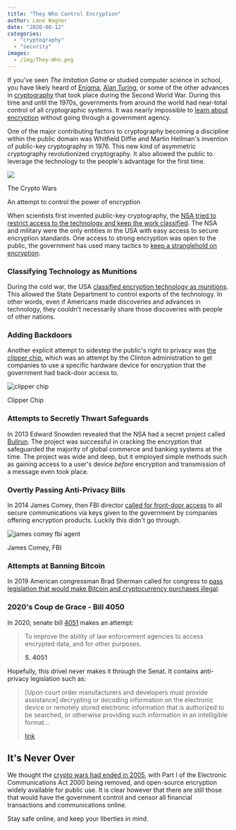 ```yaml
---
title: "They Who Control Encryption"
author: Lane Wagner
date: "2020-08-12"
categories: 
  - "cryptography"
  - "security"
images:
  - /img/They-Who.png
---
```


If you've seen _The Imitation Game_ or studied computer science in school, you have likely heard of [Enigma](https://en.wikipedia.org/wiki/Enigma_machine), [Alan Turing](https://en.wikipedia.org/wiki/Alan_Turing), or some of the other advances in [cryptography](https://qvault.io/cryptography/what-is-cryptography/) that took place during the Second World War. During this time and until the 1970s, governments from around the world had near-total control of all cryptographic systems. It was nearly impossible to [learn about encryption](https://qvault.io/practical-cryptography-course/) without going through a government agency.

One of the major contributing factors to cryptography becoming a discipline within the public domain was Whitfield Diffie and Martin Hellman's invention of public-key cryptography in 1976. This new kind of asymmetric cryptography revolutionized cryptography. It also allowed the public to leverage the technology to the people's advantage for the first time.

![](/img/0052f9ea49249a3d54b3a056888f6d44-1024x512.jpg)

The Crypto Wars

An attempt to control the power of encryption

When scientists first invented public-key cryptography, the [NSA tried to restrict access to the technology and keep the work classified](https://www.bbc.com/news/technology-35659152). The NSA and military were the only entities in the USA with easy access to secure encryption standards. One access to strong encryption was open to the public, the government has used many tactics to [keep a stranglehold on encryption](https://wiki.openrightsgroup.org/wiki/Crypto_Wars).

### Classifying Technology as Munitions

During the cold war, the USA [classified encryption technology as munitions](https://en.wikipedia.org/wiki/Crypto_Wars#Cold_War_era). This allowed the State Department to control exports of the technology. In other words, even if Americans made discoveries and advances in technology, they couldn't necessarily share those discoveries with people of other nations.

### Adding Backdoors

Another explicit attempt to sidestep the public's right to privacy was [the clipper chip](https://en.wikipedia.org/wiki/Clipper_chip), which was an attempt by the Clinton administration to get companies to use a specific hardware device for encryption that the government had back-door access to.

![clipper chip ](/img/800px-MYK-78_Clipper_chip_markings.jpg)

Clipper Chip

### Attempts to Secretly Thwart Safeguards

In 2013 Edward Snowden revealed that the NSA had a secret project called [Bullrun](https://www.nytimes.com/2013/09/06/us/nsa-foils-much-internet-encryption.html?pagewanted=2&_r=2). The project was successful in cracking the encryption that safeguarded the majority of global commerce and banking systems at the time. The project was wide and deep, but it employed simple methods such as gaining access to a user's device _before_ encryption and transmission of a message even took place.

### Overtly Passing Anti-Privacy Bills

In 2014 James Comey, then FBI director [called for front-door access](https://www.schneier.com/blog/archives/2014/10/more_crypto_war.html) to all secure communications via keys given to the government by companies offering encryption products. Luckily this didn't go through.

![james comey fbi agent](/img/file-20180420-163962-1mrc3zg.jpg)

James Comey, FBI

### Attempts at Banning Bitcoin

In 2019 American congressman Brad Sherman called for congress to [pass legislation that would make Bitcoin and cryptocurrency purchases illegal](https://www.youtube.com/watch?v=IkC-uXMoy4c).

### 2020's Coup de Grace - Bill 4050

In 2020, senate bill [4051](https://www.congress.gov/bill/116th-congress/senate-bill/4051/text) makes an attempt:

> To improve the ability of law enforcement agencies to access encrypted data, and for other purposes.
> 
> **S. 4051**

Hopefully, this drivel never makes it through the Senat. It contains anti-privacy legislation such as:

> \[Upon court order manufacturers and developers must provide assistance\] decrypting or decoding information on the electronic device or remotely stored electronic information that is authorized to be searched, or otherwise providing such information in an intelligible format...
> 
> [link](https://www.congress.gov/bill/116th-congress/senate-bill/4051/text#id2181D12061F244F48C92BE40EF66B66A)

## It's Never Over

We thought the [crypto wars had ended in 2005](https://www.fipr.org/press/050525crypto.html), with Part I of the Electronic Communications Act 2000 being removed, and open-source encryption widely available for public use. It is clear however that there are still those that would have the government control and censor all financial transactions and communications online.

Stay safe online, and keep your liberties in mind.
